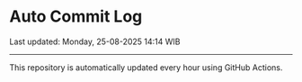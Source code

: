 # Auto Commit Log

Last updated: Monday, 25-08-2025 14:14 WIB

---

This repository is automatically updated every hour using GitHub Actions.
